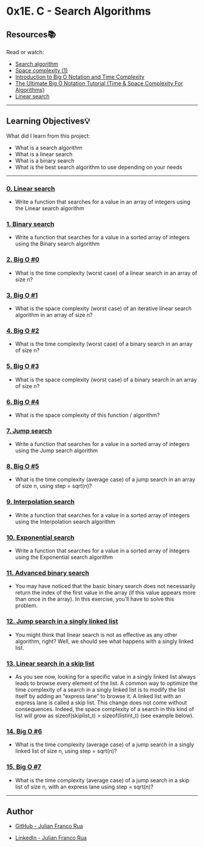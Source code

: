 # 0x1E. C - Search Algorithms

## Resources:books:
Read or watch:
* [Search algorithm](https://intranet.hbtn.io/rltoken/ntNFhA9urmBxZfcn8gjsqw)
* [Space complexity (1)](https://intranet.hbtn.io/rltoken/pPScxisIQ0eOPBPXkjcEmg)
* [Introduction to Big O Notation and Time Complexity](https://www.youtube.com/watch?v=D6xkbGLQesk)
* [The Ultimate Big O Notation Tutorial (Time & Space Complexity For Algorithms)](https://www.youtube.com/watch?v=waPQP2TDOGE)
* [Linear search](https://en.wikipedia.org/wiki/Linear_search)

---
## Learning Objectives:bulb:
What did I learn from this project:

* What is a search algorithm
* What is a linear search
* What is a binary search
* What is the best search algorithm to use depending on your needs

---

### [0. Linear search](./0-linear.c)
* Write a function that searches for a value in an array of integers using the Linear search algorithm


### [1. Binary search](./1-binary.c)
* Write a function that searches for a value in a sorted array of integers using the Binary search algorithm


### [2. Big O #0](./2-O)
* What is the time complexity (worst case) of a linear search in an array of size n?


### [3. Big O #1](./3-O)
* What is the space complexity (worst case) of an iterative linear search algorithm in an array of size n?


### [4. Big O #2](./4-O)
* What is the time complexity (worst case) of a binary search in an array of size n?


### [5. Big O #3](./5-O)
* What is the space complexity (worst case) of a binary search in an array of size n?


### [6. Big O #4](./6-O)
* What is the space complexity of this function / algorithm?


### [7. Jump search](./100-jump.c)
* Write a function that searches for a value in a sorted array of integers using the Jump search algorithm


### [8. Big O #5](./101-O)
* What is the time complexity (average case) of a jump search in an array of size n, using step = sqrt(n)?


### [9. Interpolation search](./102-interpolation.c)
* Write a function that searches for a value in a sorted array of integers using the Interpolation search algorithm


### [10. Exponential search](./103-exponential.c)
* Write a function that searches for a value in a sorted array of integers using the Exponential search algorithm


### [11. Advanced binary search](./104-advanced_binary.c)
* You may have noticed that the basic binary search does not necessarily return the index of the first value in the array (if this value appears more than once in the array).
In this exercise, you’ll have to solve this problem.


### [12. Jump search in a singly linked list](./105-jump_list.c)
* You might think that linear search is not as effective as any other algorithm, right? Well, we should see what happens with a singly linked list.


### [13. Linear search in a skip list](./106-linear_skip.c)
* As you see now, looking for a specific value in a singly linked list always leads to browse every element of the list.
A common way to optimize the time complexity of a search in a singly linked list is to modify the list itself by adding an “express lane” to browse it.
A linked list with an express lane is called a skip list.
This change does not come without consequences. Indeed, the space complexity of a search in this kind of list will grow as sizeof(skiplist_t) > sizeof(listint_t) (see example below).


### [14. Big O #6](./107-O)
* What is the time complexity (average case) of a jump search in a singly linked list of size n, using step = sqrt(n)?


### [15. Big O #7](./108-O)
* What is the time complexity (average case) of a jump search in a skip list of size n, with an express lane using step = sqrt(n)?

---

## Author

* [GitHub - Julian Franco Rua](https://github.com/julianfrancor)

* [LinkedIn - Julian Franco Rua](https://www.linkedin.com/in/julianfrancor/)
